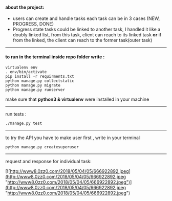 #### about the project:
- users can create and handle tasks 
 each task can be in 3 cases (NEW, PROGRESS, DONE)
- Progress state tasks could be linked to another task, I handled it like a doubly linked list, from this task, client can reach to its linked task **or**  if from the linked, the client can reach to the former task(outer task) 

-------

#### to run in the terminal inside repo folder write :
```shell
virtualenv env 
. env/bin/activate
pip install -r requirments.txt
python manage.py collectstatic
python manage.py migrate
python manage.py runserver 
```
make sure that **python3 & virtualenv** were installed in your machine


------------------
run tests :
```shell
./manage.py test
```
-----
to try the API you have to make user first , write in your terminal
```shell
python manage.py createsuperuser
```
-----
request and response for individual task:

[![http://www8.0zz0.com/2018/05/04/05/666922892.jpeg](http://www8.0zz0.com/2018/05/04/05/666922892.jpeg "http://www8.0zz0.com/2018/05/04/05/666922892.jpeg")](http://www8.0zz0.com/2018/05/04/05/666922892.jpeg "http://www8.0zz0.com/2018/05/04/05/666922892.jpeg")
